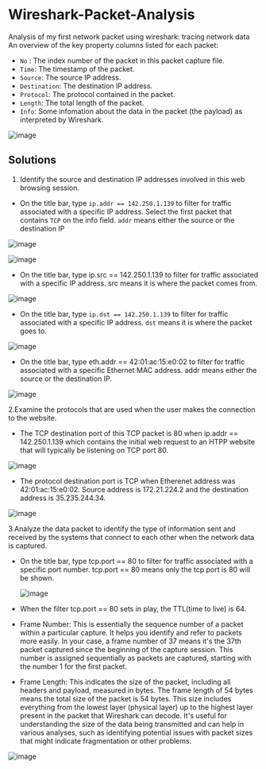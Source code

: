# Wireshark-Packet-Analysis
Analysis of my first network packet using wireshark: tracing network data
An overview of the key property columns listed for each packet: 
* `No` : The index number of the packet in this packet capture file.
* `Time`: The timestamp of the packet.
* `Source`: The source IP address.
* `Destination`: The destination IP address.
* `Protocol`: The protocol contained in the packet.
* `Length`: The total length of the packet.
* `Info`: Some infomation about the data in the packet (the payload) as interpreted by Wireshark.

![image](https://github.com/YoriTano/Wireshark-Packet-Analysis/assets/106491544/9424a15d-6a00-4dd5-97e5-58a98d3dda53)

## Solutions 
1. Identify the source and destination IP addresses involved in this web browsing session.
* On the title bar, type `ip.addr == 142.250.1.139` to filter for traffic associated with a specific IP address. Select the first packet that contains `TCP` on the info field. `addr` means either the source or the destination IP

![image](https://github.com/YoriTano/Wireshark-Packet-Analysis/assets/106491544/188041b5-bbbd-4d49-b1a9-c949862a6228)

![image](https://github.com/YoriTano/Wireshark-Packet-Analysis/assets/106491544/e4f28e8a-a9b4-4a2a-b05d-84ae369b434d)

* On the title bar, type ip.src == 142.250.1.139 to filter for traffic associated with a specific IP address. src means it is where the packet comes from.

![image](https://github.com/YoriTano/Wireshark-Packet-Analysis/assets/106491544/925df8a5-9f53-4120-a02a-1b724fe96dd9)


* On the title bar, type `ip.dst == 142.250.1.139` to filter for traffic associated with a specific IP address. `dst` means it is where the packet goes to.

![image](https://github.com/YoriTano/Wireshark-Packet-Analysis/assets/106491544/730bcc2f-7f9d-4db0-b71c-e270d71efbe2)

* On the title bar, type eth.addr == 42:01:ac:15:e0:02 to filter for traffic associated with a specific Ethernet MAC address. addr means either the source or the destination IP.


![image](https://github.com/YoriTano/Wireshark-Packet-Analysis/assets/106491544/40e1b234-5e9f-4c88-8c5e-13e33b4a6a39)

2.Examine the protocols that are used when the user makes the connection to the website.

* The TCP destination port of this TCP packet is 80 when ip.addr == 142.250.1.139 which contains the initial web request to an HTPP website that will typically be listening on TCP port 80.

![image](https://github.com/YoriTano/Wireshark-Packet-Analysis/assets/106491544/00f7c520-1dda-4538-97d7-f8a8160801af)

* The protocol destination port is TCP when Etherenet address was 42:01:ac:15:e0:02. Source address is 172.21.224.2 and the destination address is 35.235.244.34.
  
![image](https://github.com/YoriTano/Wireshark-Packet-Analysis/assets/106491544/9d10fd96-c607-4693-a104-b68e7397086c)

3.Analyze the data packet to identify the type of information sent and received by the systems that connect to each other when the network data is captured.

* On the title bar, type tcp.port == 80 to filter for traffic associated with a specific port number. tcp.port == 80 means only the tcp port is 80 will be shown.

  ![image](https://github.com/YoriTano/Wireshark-Packet-Analysis/assets/106491544/31235324-5ad0-4f80-b90b-72e9dfab1834)

* When the filter tcp.port == 80 sets in play, the TTL(time to live) is 64.

* Frame Number: This is essentially the sequence number of a packet within a particular capture. It helps you identify and refer to packets more easily. In your case, a frame number of 37 means it's the 37th packet captured since the beginning of the capture session. This number is assigned sequentially as packets are captured, starting with the number 1 for the first packet.

* Frame Length: This indicates the size of the packet, including all headers and payload, measured in bytes. The frame length of 54 bytes means the total size of the packet is 54 bytes. This size includes everything from the lowest layer (physical layer) up to the highest layer present in the packet that Wireshark can decode. It's useful for understanding the size of the data being transmitted and can help in various analyses, such as identifying potential issues with packet sizes that might indicate fragmentation or other problems.


![image](https://github.com/YoriTano/Wireshark-Packet-Analysis/assets/106491544/fb087ff8-2a51-49ab-8b46-780a13c4c2f1)









